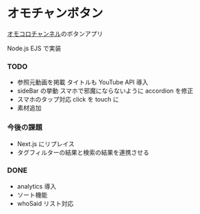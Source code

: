 # オモチャンボタン

[オモコロチャンネル](https://www.youtube.com/channel/UCOx-oLP9tOhiYwSK_m-yVxA)のボタンアプリ

Node.js EJS で実装

### TODO

- 参照元動画を掲載 タイトルも YouTube API 導入
- sideBar の挙動 スマホで邪魔にならないように accordion を修正
- スマホのタップ対応 click を touch に
- 素材追加

### 今後の課題

- Next.js にリプレイス
- タグフィルターの結果と検索の結果を連携させる

### DONE

- analytics 導入
- ソート機能
- whoSaid リスト対応
